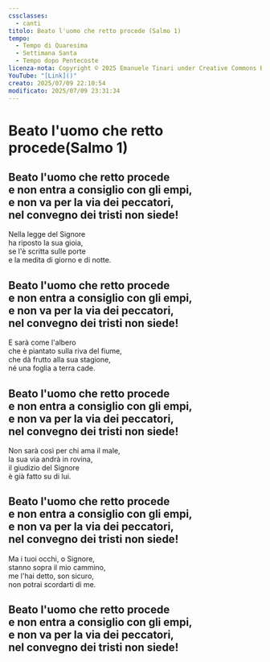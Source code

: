 ```yaml
---
cssclasses:
  - canti
titolo: Beato l'uomo che retto procede (Salmo 1)
tempo:
  - Tempo di Quaresima
  - Settimana Santa
  - Tempo dopo Pentecoste
licenza-nota: Copyright © 2025 Emanuele Tinari under Creative Commons BY-NC-SA 4.0 https://creativecommons.org/licenses/by-nc-sa/4.0/
YouTube: "[Link]()"
creato: 2025/07/09 22:10:54
modificato: 2025/07/09 23:31:34
---
```


# Beato l'uomo che retto procede(Salmo 1)
## Beato l'uomo che retto procede<br>e non entra a consiglio con gli empi,<br>e non va per la via dei peccatori,<br>nel convegno dei tristi non siede!
Nella legge del Signore<br>ha riposto la sua gioia,<br>se l'è scritta sulle porte<br>e la medita di giorno e di notte.
## Beato l'uomo che retto procede<br>e non entra a consiglio con gli empi,<br>e non va per la via dei peccatori,<br>nel convegno dei tristi non siede!
E sarà come l'albero<br>che è piantato sulla riva del fiume,<br>che dà frutto alla sua stagione,<br>né una foglia a terra cade.
## Beato l'uomo che retto procede<br>e non entra a consiglio con gli empi,<br>e non va per la via dei peccatori,<br>nel convegno dei tristi non siede!
Non sarà così per chi ama il male,<br>la sua via andrà in rovina,<br>il giudizio del Signore<br>è già fatto su di lui.
## Beato l'uomo che retto procede<br>e non entra a consiglio con gli empi,<br>e non va per la via dei peccatori,<br>nel convegno dei tristi non siede!
Ma i tuoi occhi, o Signore,<br>stanno sopra il mio cammino,<br>me l'hai detto, son sicuro,<br>non potrai scordarti di me.
## Beato l'uomo che retto procede<br>e non entra a consiglio con gli empi,<br>e non va per la via dei peccatori,<br>nel convegno dei tristi non siede!
